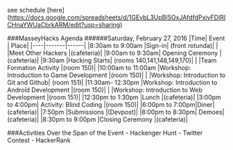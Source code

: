 see schedule [here] (https://docs.google.com/spreadsheets/d/1GEvbL3UpBI5OxJAfdfdPxivFDIRICHnaYWUaCbrkARM/edit?usp=sharing) 

###MasseyHacks Agenda
######Saturday, February 27, 2016
|Time| Event | Place|
|----|-------|------|
|8:30am to 9:00am	|Sign-in| (front rotunda)|
| |Meet Other Hackers |(cafeteria)|
|9:00am to 9:30am|	Opening Ceremony |(cafeteria)|
|9:30am	|Hacking Starts| (rooms 140,141,148,149,170)|
| |Team Formation Activity |(room 150)|
|10:00am to 11:00am	|Workshop: Introduction to Game Development |(room 150)|
|  |Workshop: Introduction to Git and Github| (room 151)|
|11:30am- 12:30pm	|Workshop: Introduction to Android Development |(room 150)|
|  |Workshop: Introduction to Web Development |(room 151)|
|12:30pm to 1:30pm	|Lunch |(cafeteria)|
|3:00pm to 4:00pm|	Activity: Blind Coding |(room 150)|
|6:00pm to 7:00pm|Diner| (cafeteria)|
|7:50pm	|Submissions |(Devpost)|
|8:00pm to 8:30pm|	Demoes| (cafeteria)|
|8:30pm to 9:00pm	|Closing Ceremony |(cafeteria)|

###Activities Over the Span of the Event
	- Hackenger Hunt
	- Twitter Contest
	- HackerRank

